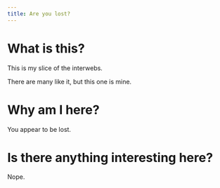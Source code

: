 ```yaml
---
title: Are you lost?
---
```


# What is this?

This is my slice of the interwebs.

There are many like it, but this one is mine.

# Why am I here?

You appear to be lost.

# Is there anything interesting here?

Nope.
